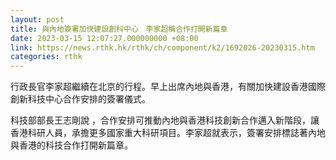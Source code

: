 ```yaml
---
layout: post
title: 與內地簽署加快建設創科中心　李家超稱合作打開新篇章
date: 2023-03-15 12:07:27.000000000 +08:00
link: https://news.rthk.hk/rthk/ch/component/k2/1692026-20230315.htm
categories: rthk
---
```


行政長官李家超繼續在北京的行程。早上出席內地與香港，有關加快建設香港國際創新科技中心合作安排的簽署儀式。

科技部部長王志剛說 ，合作安排可推動內地與香港科技創新合作邁入新階段，讓香港科研人員，承擔更多國家重大科研項目。李家超就表示，簽署安排標誌著內地與香港的科技合作打開新篇章。
